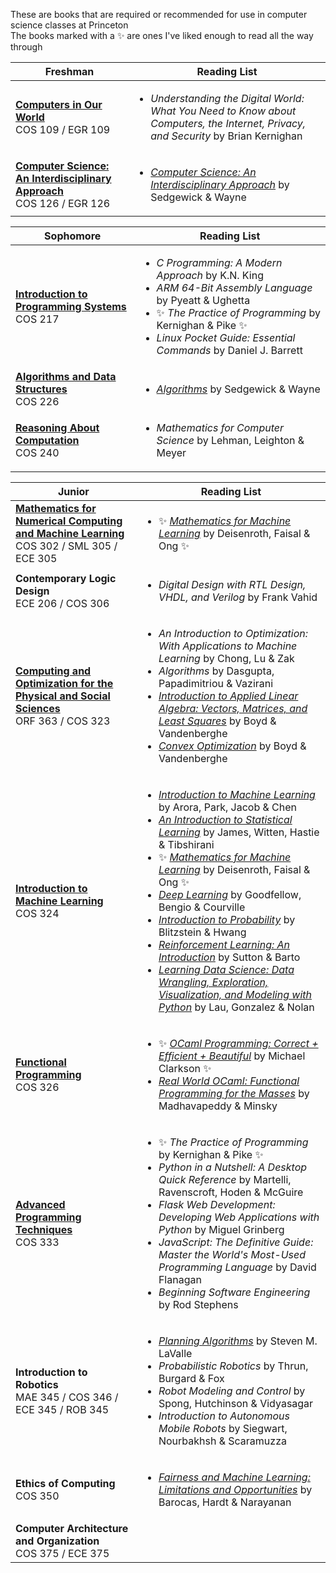 These are books that are required or recommended for use in computer science classes at Princeton<br>The books marked with a ✨ are ones I've liked enough to read all the way through

| Freshman | Reading List |
| --- | --- |
| [**Computers in Our World**](https://www.cs.princeton.edu/courses/archive/fall24/cos109/)<br>COS 109 / EGR 109 | <ul><li>*Understanding the Digital World: What You Need to Know about Computers, the Internet, Privacy, and Security* by Brian Kernighan</li></ul> |
| [**Computer Science: An Interdisciplinary Approach**](https://www.cs.princeton.edu/courses/archive/fall24/cos126/)<br>COS 126 / EGR 126 | <ul><li>[*Computer Science: An Interdisciplinary Approach*](https://introcs.cs.princeton.edu/) by Sedgewick & Wayne</li></ul> |

| Sophomore | Reading List |
| --- | --- |
| [**Introduction to Programming Systems**](https://www.cs.princeton.edu/courses/archive/fall24/cos217/)<br>COS 217 | <ul><li>*C Programming: A Modern Approach* by K.N. King</li><li>*ARM 64-Bit Assembly Language* by Pyeatt & Ughetta</li><li>✨ *The Practice of Programming* by Kernighan & Pike ✨</li><li>*Linux Pocket Guide: Essential Commands* by Daniel J. Barrett</li></ul> |
| [**Algorithms and Data Structures**](https://www.cs.princeton.edu/courses/archive/fall24/cos226/)<br>COS 226 | <ul><li>[*Algorithms*](https://algs4.cs.princeton.edu/) by Sedgewick & Wayne</li></ul> |
| [**Reasoning About Computation**](https://www.cs.princeton.edu/courses/archive/fall24/cos226/)<br>COS 240 | <ul><li>*Mathematics for Computer Science* by Lehman, Leighton & Meyer</li></ul> |

| Junior | Reading List |
| --- | --- |
| [**Mathematics for Numerical Computing and Machine Learning**](https://cos302-f24.notion.site/)<br>COS 302 / SML 305 / ECE 305 | <ul><li>✨ [*Mathematics for Machine Learning*](https://mml-book.github.io/) by Deisenroth, Faisal & Ong ✨</li></ul> |
| **Contemporary Logic Design**<br>ECE 206 / COS 306 | <ul><li>*Digital Design with RTL Design, VHDL, and Verilog* by Frank Vahid</li></ul> |
| [**Computing and Optimization for the Physical and Social Sciences**](https://aaa.princeton.edu/orf363)<br>ORF 363 / COS 323 | <ul><li>*An Introduction to Optimization: With Applications to Machine Learning* by Chong, Lu & Zak</li><li>*Algorithms* by Dasgupta, Papadimitriou & Vazirani</li><li>[*Introduction to Applied Linear Algebra: Vectors, Matrices, and Least Squares*](https://web.stanford.edu/~boyd/vmls/) by Boyd & Vandenberghe</li><li>[*Convex Optimization*](https://web.stanford.edu/~boyd/cvxbook/) by Boyd & Vandenberghe</li></ul> |
| [**Introduction to Machine Learning**](https://tinyurl.com/cos324guidance)<br>COS 324 | <ul><li>[*Introduction to Machine Learning*](https://princeton-introml.github.io/) by Arora, Park, Jacob & Chen</li><li>[*An Introduction to Statistical Learning*](https://www.statlearning.com/) by James, Witten, Hastie & Tibshirani</li><li>✨ [*Mathematics for Machine Learning*](https://mml-book.github.io/) by Deisenroth, Faisal & Ong ✨</li><li>[*Deep Learning*](https://www.deeplearningbook.org/) by Goodfellow, Bengio & Courville</li><li>[*Introduction to Probability*](http://probabilitybook.net/) by Blitzstein & Hwang</li><li>[*Reinforcement Learning: An Introduction*](http://incompleteideas.net/book/the-book-2nd.html) by Sutton & Barto</li><li>[*Learning Data Science: Data Wrangling, Exploration, Visualization, and Modeling with Python*](https://learningds.org/) by Lau, Gonzalez & Nolan</li></ul>  |
| [**Functional Programming**](https://www.cs.princeton.edu/courses/archive/fall24/cos326/)<br>COS 326 | <ul><li>✨ [*OCaml Programming: Correct + Efficient + Beautiful*](https://cs3110.github.io/textbook/cover.html) by Michael Clarkson ✨</li><li>[*Real World OCaml: Functional Programming for the Masses*](https://dev.realworldocaml.org/) by Madhavapeddy & Minsky</li></ul> |
| [**Advanced Programming Techniques**](https://www.cs.princeton.edu/courses/archive/fall24/cos333/)<br>COS 333 | <ul><li>✨ *The Practice of Programming* by Kernighan & Pike ✨</li><li>*Python in a Nutshell: A Desktop Quick Reference* by Martelli, Ravenscroft, Hoden & McGuire</li><li>*Flask Web Development: Developing Web Applications with Python* by Miguel Grinberg</li><li>*JavaScript: The Definitive Guide: Master the World's Most-Used Programming Language* by David Flanagan</li><li>*Beginning Software Engineering* by Rod Stephens</li></ul> | 
| **Introduction to Robotics**<br>MAE 345 / COS 346 / ECE 345 / ROB 345 | <ul><li>[*Planning Algorithms*](https://lavalle.pl/planning/) by Steven M. LaValle</li><li>*Probabilistic Robotics* by Thrun, Burgard & Fox</li><li>*Robot Modeling and Control* by Spong, Hutchinson & Vidyasagar</li><li>*Introduction to Autonomous Mobile Robots* by Siegwart, Nourbakhsh & Scaramuzza</li></ul> |
| **Ethics of Computing**<br>COS 350 | <ul><li>[*Fairness and Machine Learning: Limitations and Opportunities*](https://fairmlbook.org/) by Barocas, Hardt & Narayanan</li></ul> | 
| **Computer Architecture and Organization**<br>COS 375 / ECE 375 | 





